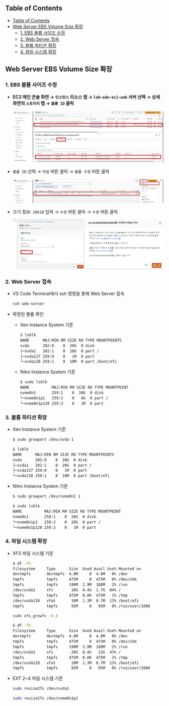 ## Table of Contents
- [Table of Contents](#table-of-contents)
- [Web Server EBS Volume Size 확장](#web-server-ebs-volume-size-확장)
  - [1. EBS 볼륨 사이즈 수정](#1-ebs-볼륨-사이즈-수정)
  - [2. Web Server 접속](#2-web-server-접속)
  - [3. 볼륨 파티션 확장](#3-볼륨-파티션-확장)
  - [4. 파일 시스템 확장](#4-파일-시스템-확장)

## Web Server EBS Volume Size 확장

### 1. EBS 볼륨 사이즈 수정

- **EC2 메인 콘솔 화면 → `인스턴스` 리소스 탭 → `lab-edu-ec2-web` 서버 선택 → 상세 화면의 `스토리지` 탭 → `볼륨 ID` 클릭**

    ![alt text](./img/ebs_01.png)

- `볼륨 ID` 선택 → `작업` 버튼 클릭 → `볼륨 수정` 버튼 클릭

    ![alt text](./img/ebs_02.png)

- 크기 정보: `20GiB` 입력 → `수정` 버튼 클릭 → `수정` 버튼 클릭

    ![alt text](./img/ebs_03.png)

### 2. Web Server 접속

- VS Code Terminal에서 ssh 명령을 통해 Web Server 접속

    ```bash
    ssh web-server
    ```

- 확장된 볼륨 확인

    - Xen Instance System 기준
  
        ```bash
        $ lsblk
        NAME      MAJ:MIN RM SIZE RO TYPE MOUNTPOINTS
        xvda      202:0    0  20G  0 disk 
        ├─xvda1   202:1    0  10G  0 part /
        ├─xvda127 259:0    0   1M  0 part 
        └─xvda128 259:1    0  10M  0 part /boot/efi
        ```

    - Nitro Instance System 기준
  
        ```bash
        $ sudo lsblk
        NAME          MAJ:MIN RM SIZE RO TYPE MOUNTPOINT
        nvme0n1       259:1    0  20G  0 disk
        └─nvme0n1p1   259:2    0   8G  0 part /
        └─nvme0n1p128 259:3    0   1M  0 part
        ```

### 3. 볼륨 파티션 확장

- Xen Instance System 기준

    ```bash
    $ sudo growpart /dev/xvda 1
    ```

    ```bash
    $ lsblk
    NAME      MAJ:MIN RM SIZE RO TYPE MOUNTPOINTS
    xvda      202:0    0  20G  0 disk 
    ├─xvda1   202:1    0  20G  0 part /
    ├─xvda127 259:0    0   1M  0 part 
    └─xvda128 259:1    0  10M  0 part /boot/efi
    ```

- Nitro Instance System 기준

    ```bash
    $ sudo growpart /dev/nvme0n1 1
    ```

    ```bash
    $ sudo lsblk
    NAME          MAJ:MIN RM SIZE RO TYPE MOUNTPOINT
    nvme0n1       259:1    0  20G  0 disk
    └─nvme0n1p1   259:2    0  20G  0 part /
    └─nvme0n1p128 259:3    0   1M  0 part
    ```

### 4. 파일 시스템 확장

- XFS 파일 시스템 기준

    ```bash
    $ df -Th
    Filesystem     Type      Size  Used Avail Use% Mounted on
    devtmpfs       devtmpfs  4.0M     0  4.0M   0% /dev
    tmpfs          tmpfs     475M     0  475M   0% /dev/shm
    tmpfs          tmpfs     190M  2.9M  188M   2% /run
    /dev/xvda1     xfs        10G  8.4G  1.7G  84% /
    tmpfs          tmpfs     475M  8.0K  475M   1% /tmp
    /dev/xvda128   vfat       10M  1.3M  8.7M  13% /boot/efi
    tmpfs          tmpfs      95M     0   95M   0% /run/user/1000
    ```

    ```bash
    sudo xfs_growfs -d /
    ```

    ```bash
    $ df -Th
    Filesystem     Type      Size  Used Avail Use% Mounted on
    devtmpfs       devtmpfs  4.0M     0  4.0M   0% /dev
    tmpfs          tmpfs     475M     0  475M   0% /dev/shm
    tmpfs          tmpfs     190M  2.9M  188M   2% /run
    /dev/xvda1     xfs        20G  8.4G   12G  43% /
    tmpfs          tmpfs     475M  8.0K  475M   1% /tmp
    /dev/xvda128   vfat       10M  1.3M  8.7M  13% /boot/efi
    tmpfs          tmpfs      95M     0   95M   0% /run/user/1000
    ```

- EXT 2~4 파일 시스템 기준

    ```bash
    sudo resize2fs /dev/xvda1
    ```

    ```bash
    sudo resize2fs /dev/nvme0n1p1
    ```
<br>